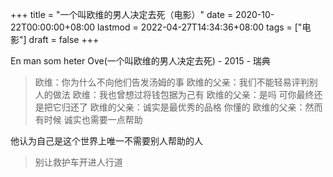 +++
title = "一个叫欧维的男人决定去死（电影）"
date = 2020-10-22T00:00:00+08:00
lastmod = 2022-04-27T14:34:36+08:00
tags = ["电影"]
draft = false
+++

En man som heter Ove(一个叫欧维的男人决定去死) - 2015 - 瑞典

> 欧维：你为什么不向他们告发汤姆的事
> 欧维的父亲：我们不能轻易评判别人的做法 欧维：我也曾想过将钱包据为己有
> 欧维的父亲：是吗 可你最终还是把它归还了 欧维的父亲：诚实是最优秀的品格
> 你懂的 欧维的父亲：然而有时候 诚实也需要一点帮助

他认为自己是这个世界上唯一不需要别人帮助的人

> 别让救护车开进人行道
